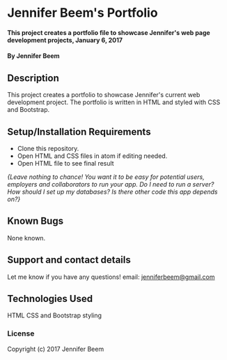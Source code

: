 # Jennifer Beem's Portfolio

#### This project creates a portfolio file to showcase Jennifer's web page development projects, January 6, 2017

#### By Jennifer Beem

## Description

This project creates a portfolio to showcase Jennifer's current web development project. The portfolio is written in HTML and styled with CSS and Bootstrap.

## Setup/Installation Requirements

* Clone this repository.
* Open HTML and CSS files in atom if editing needed.
* Open HTML file to see final result

_{Leave nothing to chance! You want it to be easy for potential users, employers and collaborators to run your app. Do I need to run a server? How should I set up my databases? Is there other code this app depends on?}_

## Known Bugs

None known.

## Support and contact details

Let me know if you have any questions!
email: jenniferbeem@gmail.com

## Technologies Used

HTML
CSS and Bootstrap styling

### License

Copyright (c) 2017 Jennifer Beem 
